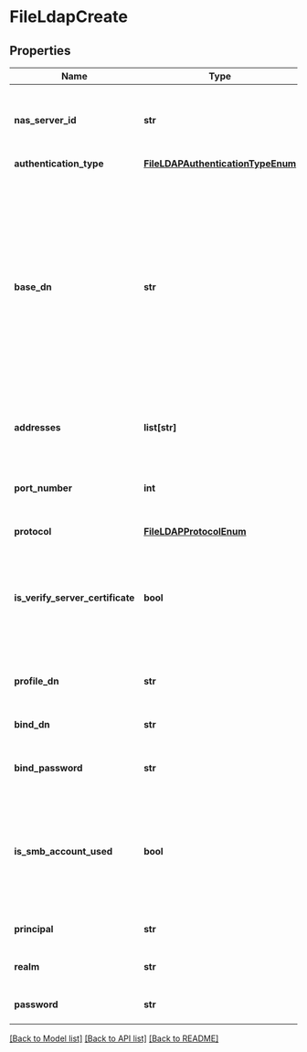 # FileLdapCreate

## Properties
Name | Type | Description | Notes
------------ | ------------- | ------------- | -------------
**nas_server_id** | **str** | Unique identifier of the associated NAS Server instance that will use this LDAP object. Only one LDAP object per NAS Server is supported. | 
**authentication_type** | [**FileLDAPAuthenticationTypeEnum**](FileLDAPAuthenticationTypeEnum.md) |  | 
**base_dn** | **str** | Name of the LDAP base DN.  Base Distinguished Name (BDN) of the root of the LDAP directory tree. The appliance uses the DN to bind to the LDAP service and locate in the LDAP directory tree to begin a search for information.   The base DN can be expressed as a fully-qualified domain name or in X.509 format by using the attribute dc&#x3D;. For example, if the fully-qualified domain name is mycompany.com, the base DN is expressed as dc&#x3D;mycompany,dc&#x3D;com. | 
**addresses** | **list[str]** | The list of LDAP server IP addresses. The addresses may be IPv4 or IPv6. | [optional] 
**port_number** | **int** | The TCP/IP port used by the NAS Server to connect to the LDAP servers. The default port number for LDAP is 389 and LDAPS is 636. | [optional] 
**protocol** | [**FileLDAPProtocolEnum**](FileLDAPProtocolEnum.md) |  | [optional] 
**is_verify_server_certificate** | **bool** | Indicates whether Certification Authority certificate is used to verify the LDAP server certificate for secure SSL connections. Values are:  * true - verifies LDAP server&#x27;s certificate.  * false - doesn&#x27;t verify LDAP server&#x27;s certificate.  | [optional] 
**profile_dn** | **str** | For an iPlanet LDAP server, specifies the DN of the entry with the configuration profile. | [optional] 
**bind_dn** | **str** | Bind Distinguished Name (DN) to be used when binding. | [optional] 
**bind_password** | **str** | The associated password to be used when binding to the server. | [optional] 
**is_smb_account_used** | **bool** | Indicates whether SMB authentication is used to authenticate to the LDAP server. Values are:      * true - Indicates that the SMB settings are used for Kerberos authentication.     * false - Indicates that Kerberos uses its own settings.  | [optional] 
**principal** | **str** | Specifies the principal name for Kerberos authentication. | [optional] 
**realm** | **str** | Specifies the realm name for Kerberos authentication. | [optional] 
**password** | **str** | The associated password for Kerberos authentication. | [optional] 

[[Back to Model list]](../README.md#documentation-for-models) [[Back to API list]](../README.md#documentation-for-api-endpoints) [[Back to README]](../README.md)

